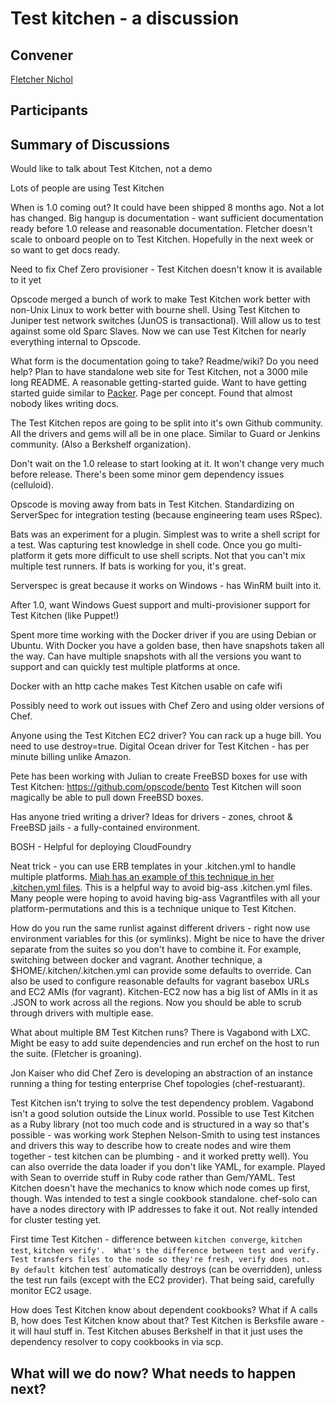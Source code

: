 Test kitchen - a discussion
===========================

## Convener

[Fletcher Nichol](https://twitter.com/fnichol)

## Participants

## Summary of Discussions

Would like to talk about Test Kitchen, not a demo

Lots of people are using Test Kitchen

When is 1.0 coming out?  It could have been shipped 8 months ago.  Not a lot has changed.  Big hangup is documentation - want sufficient documentation ready before 1.0 release and reasonable documentation.  Fletcher doesn't scale to onboard people on to Test Kitchen.  Hopefully in the next week or so want to get docs ready.

Need to fix Chef Zero provisioner - Test Kitchen doesn't know it is available to it yet

Opscode merged a bunch of work to make Test Kitchen work better with non-Unix Linux to work better with bourne shell.  Using Test Kitchen to Juniper test network switches (JunOS is transactional).  Will allow us to test against some old Sparc Slaves.  Now we can use Test Kitchen for nearly everything internal to Opscode.

What form is the documentation going to take?  Readme/wiki?  Do you need help?  Plan to have standalone web site for Test Kitchen, not a 3000 mile long README.  A reasonable getting-started guide.  Want to have getting started guide similar to [Packer](http://www.packer.io/intro).  Page per concept.  Found that almost nobody likes writing docs.

The Test Kitchen repos are going to be split into it's own Github community.  All the drivers and gems will all be in one place.  Similar to Guard or Jenkins community.  (Also a Berkshelf organization).

Don't wait on the 1.0 release to start looking at it.  It won't change very much before release.  There's been some minor gem dependency issues (celluloid).

Opscode is moving away from bats in Test Kitchen.  Standardizing on ServerSpec for integration testing (because engineering team uses RSpec).

Bats was an experiment for a plugin.  Simplest was to write a shell script for a test.  Was capturing test knowledge in shell code.  Once you go multi-platform it gets more difficult to use shell scripts.  Not that you can't mix multiple test runners.  If bats is working for you, it's great.

Serverspec is great because it works on Windows - has WinRM built into it.

After 1.0, want Windows Guest support and multi-provisioner support for Test Kitchen (like Puppet!)

Spent more time working with the Docker driver if you are using Debian or Ubuntu.  With Docker you have a golden base, then have snapshots taken all the way.  Can have multiple snapshots with all the versions you want to support and can quickly test multiple platforms at once.

Docker with an http cache makes Test Kitchen usable on cafe wifi

Possibly need to work out issues with Chef Zero and using older versions of Chef.

Anyone using the Test Kitchen EC2 driver?  You can rack up a huge bill.  You need to use destroy=true.  Digital Ocean driver for Test Kitchen - has per minute billing unlike Amazon.

Pete has been working with Julian to create FreeBSD boxes for use with Test Kitchen: https://github.com/opscode/bento  Test Kitchen will soon magically be able to pull down FreeBSD boxes.

Has anyone tried writing a driver?  Ideas for drivers - zones, chroot & FreeBSD jails - a fully-contained environment.

BOSH - Helpful for deploying CloudFoundry

Neat trick  - you can use ERB templates in your .kitchen.yml to handle multiple platforms.  [Miah has an example of this technique in her .kitchen.yml files](https://github.com/miah/chef-redis/blob/master/.kitchen.yml).  This is a helpful way to avoid big-ass .kitchen.yml files.  Many people were hoping to avoid having big-ass Vagrantfiles with all your platform-permutations and this is a technique unique to Test Kitchen.

How do you run the same runlist against different drivers - right now use environment variables for this (or symlinks).  Might be nice to have the driver separate from the suites so you don't have to combine it.  For example, switching between docker and vagrant.  Another technique, a $HOME/.kitchen/.kitchen.yml can provide some defaults to override.  Can also be used to configure reasonable defaults for vagrant basebox URLs and EC2 AMIs (for vagrant).  Kitchen-EC2 now has a big list of AMIs in it as .JSON to work across all the regions.  Now you should be able to scrub through drivers with multiple ease.

What about multiple BM Test Kitchen runs?  There is Vagabond with LXC.  Might be easy to add suite dependencies and run erchef on the host to run the suite.  (Fletcher is groaning).

Jon Kaiser who did Chef Zero is developing an abstraction of an instance running a thing for testing enterprise Chef topologies (chef-restuarant).

Test Kitchen isn't trying to solve the test dependency problem.  Vagabond isn't a good solution outside the Linux world.  Possible to use Test Kitchen as a Ruby library (not too much code and is structured in a way so that's possible - was working work Stephen Nelson-Smith to using test instances and drivers this way to describe how to create nodes and wire them together - test kitchen can be plumbing - and it worked pretty well).  You can also override the data loader if you don't like YAML, for example.  Played with Sean to override stuff in Ruby code rather than Gem/YAML.  Test Kitchen doesn't have the mechanics to know which node comes up first, though.   Was intended to test a single cookbook standalone.  chef-solo can have a nodes directory with IP addresses to fake it out.  Not really intended for cluster testing yet.

First time Test Kitchen - difference between `kitchen converge`, `kitchen test`, `kitchen verify'.  What's the difference between test and verify.  Test transfers files to the node so they're fresh, verify does not.  By default `kitchen test` automatically destroys (can be overridden), unless the test run fails (except with the EC2 provider).  That being said, carefully monitor EC2 usage.

How does Test Kitchen know about dependent cookbooks?  What if A calls B, how does Test Kitchen know about that?  Test Kitchen is Berksfile aware - it will haul stuff in.  Test Kitchen abuses Berkshelf in that it just uses the dependency resolver to copy cookbooks in via scp.

## What will we do now?  What needs to happen next?